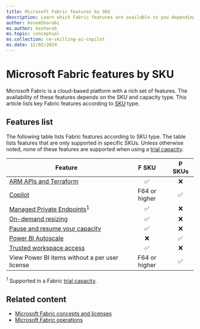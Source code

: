 ```yaml
---
title: Microsoft Fabric features by SKU
description: Learn which Fabric features are available to you depending on the capacity type. The article lists features according to SKUs by capacity type.
author: KesemSharabi
ms.author: kesharab
ms.topic: conceptual
ms.collection: ce-skilling-ai-copilot
ms.date: 12/02/2024
---
```


# Microsoft Fabric features by SKU

Microsoft Fabric is a cloud-based platform with a rich set of features. The availability of these features depends on the SKU and capacity type. This article lists key Fabric features according to [SKU](licenses.md#capacity) type.

## Features list

The following table lists Fabric features according to SKU type. The table lists features that are only supported in specific SKUs. Unless otherwise noted, none of these features are supported when using a [trial capacity](../get-started/fabric-trial.md).

| Feature                                                                                               | F SKU         | P SKUs       |
|-------------------------------------------------------------------------------------------------------|:-------------:|:------------:|
| [ARM APIs and Terraform](/azure/developer/terraform/overview-azapi-provider)                          | &#x2705;      | &#x274C;     |
| [Copilot](../get-started/copilot-fabric-overview.md)                                                  | F64 or higher | &#x2705;     |
| [Managed Private Endpoints](../security/security-managed-private-endpoints-overview.md)<sup>1</sup>   | &#x2705;      | &#x274C;     |
| [On-demand resizing](scale-capacity.md)                                                               | &#x2705;      | &#x274C;     |
| [Pause and resume your capacity](pause-resume.md)                                                     | &#x2705;      | &#x274C;     |
| [Power BI Autoscale](/power-bi/enterprise/service-premium-auto-scale)                                 | &#x274C;      | &#x2705;     |
| [Trusted workspace access](../security/security-trusted-workspace-access.md)                          | &#x2705;      | &#x274C;     |
| View Power BI items without a per user license                                                        | F64 or higher | &#x2705;     |

<sup>1</sup> Supported in a Fabric [trial capacity](../get-started/fabric-trial.md).

## Related content

* [Microsoft Fabric concepts and licenses](licenses.md)
* [Microsoft Fabric operations](fabric-operations.md)
